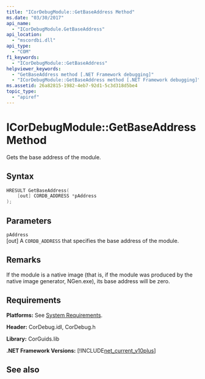```yaml
---
title: "ICorDebugModule::GetBaseAddress Method"
ms.date: "03/30/2017"
api_name: 
  - "ICorDebugModule.GetBaseAddress"
api_location: 
  - "mscordbi.dll"
api_type: 
  - "COM"
f1_keywords: 
  - "ICorDebugModule::GetBaseAddress"
helpviewer_keywords: 
  - "GetBaseAddress method [.NET Framework debugging]"
  - "ICorDebugModule::GetBaseAddress method [.NET Framework debugging]"
ms.assetid: 26a82815-1982-4eb7-92d1-5c3d318d5be4
topic_type: 
  - "apiref"
---
```

# ICorDebugModule::GetBaseAddress Method
Gets the base address of the module.  
  
## Syntax  
  
```cpp  
HRESULT GetBaseAddress(  
    [out] CORDB_ADDRESS *pAddress  
);  
```  
  
## Parameters  
 `pAddress`  
 [out] A `CORDB_ADDRESS` that specifies the base address of the module.  
  
## Remarks  
 If the module is a native image (that is, if the module was produced by the native image generator, NGen.exe), its base address will be zero.  
  
## Requirements  
 **Platforms:** See [System Requirements](../../../../docs/framework/get-started/system-requirements.md).  
  
 **Header:** CorDebug.idl, CorDebug.h  
  
 **Library:** CorGuids.lib  
  
 **.NET Framework Versions:** [!INCLUDE[net_current_v10plus](../../../../includes/net-current-v10plus-md.md)]  
  
## See also
